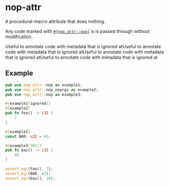 # nop-attr
<!-- cargo-rdme start -->

A procedural-macro attribute that does nothing.

Any code marked with [`#[nop_attr::nop]`](macro@crate::nop) is
is passed through without modification.

Useful to annotate code with metadata that is ignored atUseful to annotate code with metadata that is ignored atUseful to annotate code with metadata that is ignored atUseful to annotate code with metadata that is ignored at

## Example
```rust
pub use nop_attr::nop as example1;
pub use nop_attr::nop_noargs as example2;
pub use nop_attr::nop as example3;

#[example1(ignored)]
#[example2]
pub fn foo() -> i32 {
    7
}

#[example2]
const BAR: u32 = 42;

#[example3(781)]
pub fn baz() -> i32 {
    18
}

assert_eq!(foo(), 7);
assert_eq!(BAR, 42);
assert_eq!(baz(), 18);
```

<!-- cargo-rdme end -->
